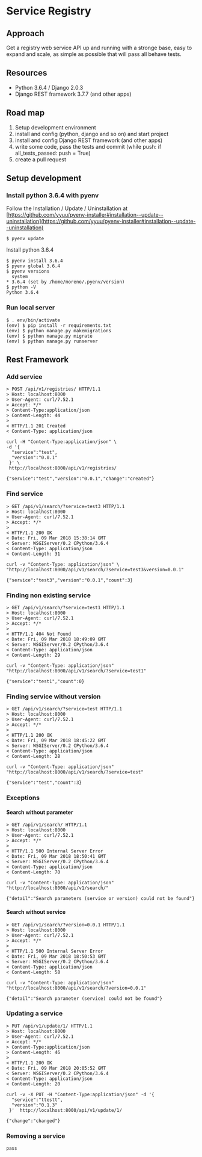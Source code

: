 # Service Registry

## Approach
Get a registry web service API up and running with a stronge base, easy to expand and scale, as simple as possible that will pass all behave tests.

## Resources
- Python 3.6.4 / Django 2.0.3
- Django REST framework 3.7.7 (and other apps)

## Road map
1. Setup development environment
2. install and config (python, django and so on) and start project
3. install and config Django REST framework (and other apps)
4. write some code, pass the tests and commit (while push: if all_tests_passed: push = True)
5. create a pull request


## Setup development 

### Install python 3.6.4 with pyenv

Follow the  Installation / Update / Uninstallation at [https://github.com/yyuu/pyenv-installer#installation--update--uninstallation](https://github.com/yyuu/pyenv-installer#installation--update--uninstallation)

```
$ pyenv update
```
Install python 3.6.4
```
$ pyenv install 3.6.4
$ pyenv global 3.6.4
$ pyenv versions
  system
* 3.6.4 (set by /home/moreno/.pyenv/version)
$ python -V
Python 3.6.4
```

### Run local server

```
$ . env/bin/activate
(env) $ pip install -r requirements.txt
(env) $ python manage.py makemigrations
(env) $ python manage.py migrate
(env) $ python manage.py runserver
```

## Rest Framework

### Add service

```
> POST /api/v1/registries/ HTTP/1.1
> Host: localhost:8000
> User-Agent: curl/7.52.1
> Accept: */*
> Content-Type:application/json
> Content-Length: 44
>
< HTTP/1.1 201 Created
< Content-Type: application/json

curl -H "Content-Type:application/json" \
-d '{
  "service":"test",
  "version":"0.0.1"
 }' \
 http://localhost:8000/api/v1/registries/

{"service":"test","version":"0.0.1","change":"created"}
```

### Find service

```
> GET /api/v1/search/?service=test3 HTTP/1.1
> Host: localhost:8000
> User-Agent: curl/7.52.1
> Accept: */*
>
< HTTP/1.1 200 OK
< Date: Fri, 09 Mar 2018 15:38:14 GMT
< Server: WSGIServer/0.2 CPython/3.6.4
< Content-Type: application/json
< Content-Length: 31

curl -v "Content-Type: application/json" \
"http://localhost:8000/api/v1/search/?service=test3&version=0.0.1"

{"service":"test3","version":"0.0.1","count":3}
```

### Finding non existing service

```
> GET /api/v1/search/?service=test1 HTTP/1.1
> Host: localhost:8000
> User-Agent: curl/7.52.1
> Accept: */*
>
< HTTP/1.1 404 Not Found
< Date: Fri, 09 Mar 2018 18:49:09 GMT
< Server: WSGIServer/0.2 CPython/3.6.4
< Content-Type: application/json
< Content-Length: 29

curl -v "Content-Type: application/json" "http://localhost:8000/api/v1/search/?service=test1"

{"service":"test1","count":0}
```

### Finding service without version

```
> GET /api/v1/search/?service=test HTTP/1.1
> Host: localhost:8000
> User-Agent: curl/7.52.1
> Accept: */*
>
< HTTP/1.1 200 OK
< Date: Fri, 09 Mar 2018 18:45:22 GMT
< Server: WSGIServer/0.2 CPython/3.6.4
< Content-Type: application/json
< Content-Length: 28

curl -v "Content-Type: application/json" "http://localhost:8000/api/v1/search/?service=test"

{"service":"test","count":3}
```

### Exceptions

#### Search without parameter
```
> GET /api/v1/search/ HTTP/1.1
> Host: localhost:8000
> User-Agent: curl/7.52.1
> Accept: */*
>
< HTTP/1.1 500 Internal Server Error
< Date: Fri, 09 Mar 2018 18:50:41 GMT
< Server: WSGIServer/0.2 CPython/3.6.4
< Content-Type: application/json
< Content-Length: 70

curl -v "Content-Type: application/json" "http://localhost:8000/api/v1/search/"

{"detail":"Search parameters (service or version) could not be found"}
```

#### Search without service
```
> GET /api/v1/search/?version=0.0.1 HTTP/1.1
> Host: localhost:8000
> User-Agent: curl/7.52.1
> Accept: */*
>
< HTTP/1.1 500 Internal Server Error
< Date: Fri, 09 Mar 2018 18:50:53 GMT
< Server: WSGIServer/0.2 CPython/3.6.4
< Content-Type: application/json
< Content-Length: 58

curl -v "Content-Type: application/json" "http://localhost:8000/api/v1/search/?version=0.0.1"

{"detail":"Search parameter (service) could not be found"}
```

### Updating a service
```
> PUT /api/v1/update/1/ HTTP/1.1
> Host: localhost:8000
> User-Agent: curl/7.52.1
> Accept: */*
> Content-Type:application/json
> Content-Length: 46
>
< HTTP/1.1 200 OK
< Date: Fri, 09 Mar 2018 20:05:52 GMT
< Server: WSGIServer/0.2 CPython/3.6.4
< Content-Type: application/json
< Content-Length: 20

curl -v -X PUT -H "Content-Type:application/json" -d '{
  "service":"ttestt",
  "version":"0.1.3"
 }'  http://localhost:8000/api/v1/update/1/

{"change":"changed"}
```

### Removing a service
```
pass
```
